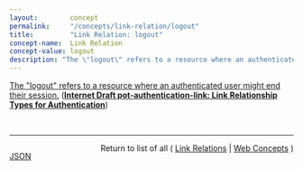 ```yaml
---
layout:        concept
permalink:     "/concepts/link-relation/logout"
title:         "Link Relation: logout"
concept-name:  Link Relation
concept-value: logout
description: "The \"logout\" refers to a resource where an authenticated user might end their session."
---
```


[The "logout" refers to a resource where an authenticated user might end their session.](http://tools.ietf.org/html/draft-pot-authentication-link#section-4 "Read documentation for Link Relation &#34;logout&#34;") (**[Internet Draft pot-authentication-link: Link Relationship Types for Authentication](/specs/IETF/I-D/pot-authentication-link "This specification defines a set of relationships that may be used to indicate where a user may authenticate, log out, register a new account or find out who is currently authenticated.")**)

<br/>
<hr/>

<p style="float : left"><a href="./logout.json" title="JSON representing this particular Web Concept value">JSON</a></p>
<p style="text-align: right">Return to list of all ( <a href="../link-relation/">Link Relations</a> | <a href="../">Web Concepts</a> )</p>
